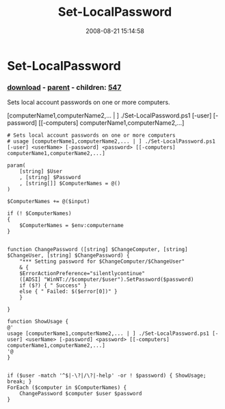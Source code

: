 ﻿---
pid:            543
poster:         Nathan Hartley
title:          Set-LocalPassword
date:           2008-08-21 15:14:58
format:         posh
parent:         448
parent:         448
children:       547
---

# Set-LocalPassword

### [download](543.ps1) - [parent](448.md) - children: [547](547.md)

Sets local account passwords on one or more computers.

[computerName1,computerName2,... | ] ./Set-LocalPassword.ps1 [-user] <userName> [-password] <password> [[-computers] computerName1,computerName2,...]

```posh
# Sets local account passwords on one or more computers
# usage [computerName1,computerName2,... | ] ./Set-LocalPassword.ps1 [-user] <userName> [-password] <password> [[-computers] computerName1,computerName2,...]

param(
	[string] $User
	, [string] $Password
    , [string[]] $ComputerNames = @()
)

$ComputerNames += @($input)

if (! $ComputerNames)
{
    $ComputerNames = $env:computername
}


function ChangePassword ([string] $ChangeComputer, [string] $ChangeUser, [string] $ChangePassword) {
	"*** Setting password for $ChangeComputer/$ChangeUser"
	& {
	$ErrorActionPreference="silentlycontinue"
	([ADSI] "WinNT://$computer/$user").SetPassword($password)
	if ($?) { " Success" }
	else { " Failed: $($error[0])" }
	}

}

function ShowUsage {
@'
usage [computerName1,computerName2,... | ] ./Set-LocalPassword.ps1 [-user] <userName> [-password] <password> [[-computers] computerName1,computerName2,...]
'@
}


if ($user -match '^$|-\?|/\?|-help' -or ! $password) { ShowUsage; break; }
ForEach ($computer in $ComputerNames) { 
	ChangePassword $computer $user $password 
}
```
